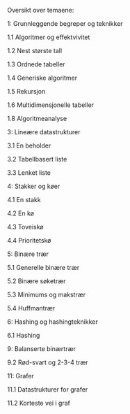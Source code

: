 Oversikt over temaene:

1: Grunnleggende begreper og teknikker

1.1 Algoritmer og effektvivitet

1.2 Nest største tall

1.3 Ordnede tabeller

1.4 Generiske algoritmer

1.5 Rekursjon

1.6 Multidimensjonelle tabeller

1.8 Algoritmeanalyse


3: Lineære datastrukturer

3.1 En beholder

3.2 Tabellbasert liste

3.3 Lenket liste



4: Stakker og køer

4.1 En stakk

4.2 En kø

4.3 Toveiskø

4.4 Prioritetskø



5: Binære trær

5.1 Generelle binære trær

5.2 Binære søketrær

5.3 Minimums og makstrær

5.4 Huffmantrær



6: Hashing og hashingteknikker

6.1 Hashing



9: Balanserte binærtrær

9.2 Rød-svart og 2-3-4 trær



11: Grafer

11.1 Datastrukturer for grafer

11.2 Korteste vei i graf

